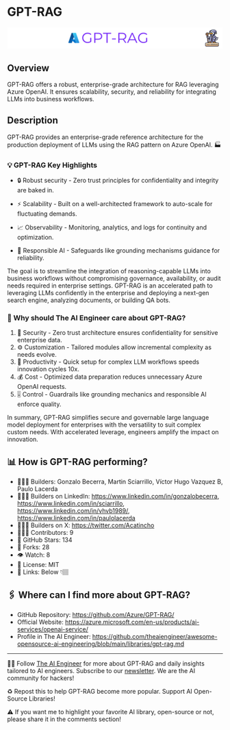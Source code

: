 # GPT-RAG
![The AI Engineer presents GPT-RAG](gpt-rag_1920x192.png)
## Overview
GPT-RAG offers a robust, enterprise-grade architecture for RAG leveraging Azure OpenAI. It ensures scalability, security, and reliability for integrating LLMs into business workflows.

## Description
GPT-RAG provides an enterprise-grade reference architecture for the production deployment of LLMs using the RAG pattern on Azure OpenAI. 🏭

### 💡 GPT-RAG Key Highlights

- 🔒 Robust security - Zero trust principles for confidentiality and integrity are baked in.

- ⚡️ Scalability - Built on a well-architected framework to auto-scale for fluctuating demands.

- 📈 Observability - Monitoring, analytics, and logs for continuity and optimization.

- 🤖 Responsible AI - Safeguards like grounding mechanisms guidance for reliability.

The goal is to streamline the integration of reasoning-capable LLMs into business workflows without compromising governance, availability, or audit needs required in enterprise settings.
GPT-RAG is an accelerated path to leveraging LLMs confidently in the enterprise and deploying a next-gen search engine, analyzing documents, or building QA bots.

### 🤔 Why should The AI Engineer care about GPT-RAG?

1. 🔐 Security - Zero trust architecture ensures confidentiality for sensitive enterprise data.
2. ⚙️ Customization - Tailored modules allow incremental complexity as needs evolve.
3. 🚀 Productivity - Quick setup for complex LLM workflows speeds innovation cycles 10x.
4. 💰 Cost - Optimized data preparation reduces unnecessary Azure OpenAI requests.
5. 🎚️ Control - Guardrails like grounding mechanics and responsible AI enforce quality.

In summary, GPT-RAG simplifies secure and governable large language model deployment for enterprises with the versatility to suit complex custom needs. With accelerated leverage, engineers amplify the impact on innovation.

## 📊 How is GPT-RAG performing?
* 👷🏽‍♀️ Builders: Gonzalo Becerra, Martin Sciarrillo, Víctor Hugo Vazquez B, Paulo Lacerda
* 👩🏽‍💼 Builders on LinkedIn: https://www.linkedin.com/in/gonzalobecerra, https://www.linkedin.com/in/sciarrillo, https://www.linkedin.com/in/vhvb1989/, https://www.linkedin.com/in/paulolacerda
* 👩🏽‍🏭 Builders on X: https://twitter.com/Acatincho
* 👩🏽‍💻 Contributors: 9
* 💫 GitHub Stars: 134
* 🍴 Forks: 28
* 👁️ Watch: 8
* 🪪 License: MIT 
* 🔗 Links: Below 👇🏽

## 🖇️ Where can I find more about GPT-RAG?
* GitHub Repository: https://github.com/Azure/GPT-RAG/
* Official Website: https://azure.microsoft.com/en-us/products/ai-services/openai-service/
* Profile in The AI Engineer: https://github.com/theaiengineer/awesome-opensource-ai-engineering/blob/main/libraries/gpt-rag.md

---
🧙🏽 Follow [The AI Engineer](https://www.linkedin.com/company/theaiengineer/) for more about GPT-RAG and daily insights tailored to AI engineers. Subscribe to our [newsletter](http://theaiengineerco.substack.com). We are the AI community for hackers!

♻️ Repost this to help GPT-RAG become more popular. Support AI Open-Source Libraries!

⚠️ If you want me to highlight your favorite AI library, open-source or not, please share it in the comments section!
